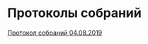# Протоколы собраний

[Протокол собраний 04.08.2019](https://docs.google.com/document/d/1jGhZptMgrKy3kC8B5JITeV2czLu2cwF2Oc5E-T_58eg/edit?usp=sharing)
